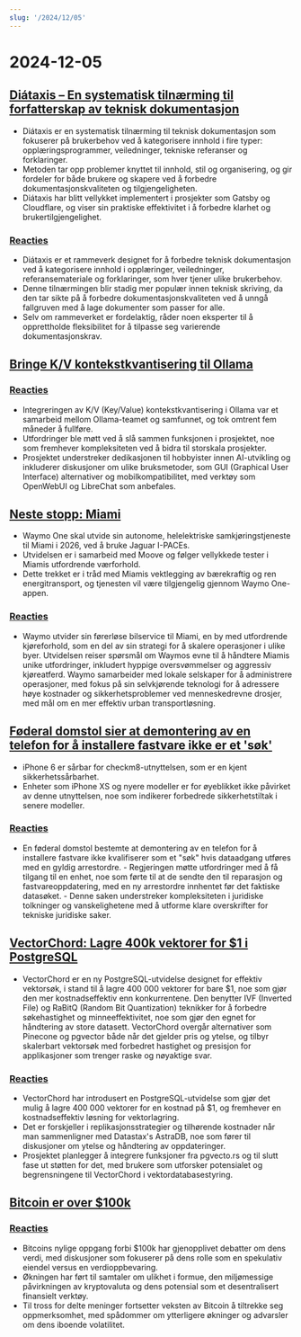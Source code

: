 ```yaml
---
slug: '/2024/12/05'
---
```


# 2024-12-05

## [Diátaxis – En systematisk tilnærming til forfatterskap av teknisk dokumentasjon](https://diataxis.fr/)

- Diátaxis er en systematisk tilnærming til teknisk dokumentasjon som fokuserer på brukerbehov ved å kategorisere innhold i fire typer: opplæringsprogrammer, veiledninger, tekniske referanser og forklaringer.
- Metoden tar opp problemer knyttet til innhold, stil og organisering, og gir fordeler for både brukere og skapere ved å forbedre dokumentasjonskvaliteten og tilgjengeligheten.
- Diátaxis har blitt vellykket implementert i prosjekter som Gatsby og Cloudflare, og viser sin praktiske effektivitet i å forbedre klarhet og brukertilgjengelighet.

### [Reacties](https://news.ycombinator.com/item?id=42325011)

- Diátaxis er et rammeverk designet for å forbedre teknisk dokumentasjon ved å kategorisere innhold i opplæringer, veiledninger, referansemateriale og forklaringer, som hver tjener ulike brukerbehov.
- Denne tilnærmingen blir stadig mer populær innen teknisk skriving, da den tar sikte på å forbedre dokumentasjonskvaliteten ved å unngå fallgruven med å lage dokumenter som passer for alle.
- Selv om rammeverket er fordelaktig, råder noen eksperter til å opprettholde fleksibilitet for å tilpasse seg varierende dokumentasjonskrav.

## [Bringe K/V kontekstkvantisering til Ollama](https://smcleod.net/2024/12/bringing-k/v-context-quantisation-to-ollama/)

### [Reacties](https://news.ycombinator.com/item?id=42323953)

- Integreringen av K/V (Key/Value) kontekstkvantisering i Ollama var et samarbeid mellom Ollama-teamet og samfunnet, og tok omtrent fem måneder å fullføre.
- Utfordringer ble møtt ved å slå sammen funksjonen i prosjektet, noe som fremhever kompleksiteten ved å bidra til storskala prosjekter.
- Prosjektet understreker dedikasjonen til hobbyister innen AI-utvikling og inkluderer diskusjoner om ulike bruksmetoder, som GUI (Graphical User Interface) alternativer og mobilkompatibilitet, med verktøy som OpenWebUI og LibreChat som anbefales.

## [Neste stopp: Miami](https://waymo.com/blog/2024/12/next-stop-miami/)

- Waymo One skal utvide sin autonome, helelektriske samkjøringstjeneste til Miami i 2026, ved å bruke Jaguar I-PACEs.
- Utvidelsen er i samarbeid med Moove og følger vellykkede tester i Miamis utfordrende værforhold.
- Dette trekket er i tråd med Miamis vektlegging av bærekraftig og ren energitransport, og tjenesten vil være tilgjengelig gjennom Waymo One-appen.

### [Reacties](https://news.ycombinator.com/item?id=42328971)

- Waymo utvider sin førerløse bilservice til Miami, en by med utfordrende kjøreforhold, som en del av sin strategi for å skalere operasjoner i ulike byer. Utvidelsen reiser spørsmål om Waymos evne til å håndtere Miamis unike utfordringer, inkludert hyppige oversvømmelser og aggressiv kjøreatferd. Waymo samarbeider med lokale selskaper for å administrere operasjoner, med fokus på sin selvkjørende teknologi for å adressere høye kostnader og sikkerhetsproblemer ved menneskedrevne drosjer, med mål om en mer effektiv urban transportløsning.

## [Føderal domstol sier at demontering av en telefon for å installere fastvare ikke er et 'søk'](https://www.techdirt.com/2024/12/04/federal-court-says-dismantling-a-phone-to-install-firmware-isnt-a-search-even-if-was-done-to-facilitate-a-search/)

- iPhone 6 er sårbar for checkm8-utnyttelsen, som er en kjent sikkerhetssårbarhet.
- Enheter som iPhone XS og nyere modeller er for øyeblikket ikke påvirket av denne utnyttelsen, noe som indikerer forbedrede sikkerhetstiltak i senere modeller.

### [Reacties](https://news.ycombinator.com/item?id=42329005)

- En føderal domstol bestemte at demontering av en telefon for å installere fastvare ikke kvalifiserer som et "søk" hvis dataadgang utføres med en gyldig arrestordre. - Regjeringen møtte utfordringer med å få tilgang til en enhet, noe som førte til at de sendte den til reparasjon og fastvareoppdatering, med en ny arrestordre innhentet før det faktiske datasøket. - Denne saken understreker kompleksiteten i juridiske tolkninger og vanskelighetene med å utforme klare overskrifter for tekniske juridiske saker.

## [VectorChord: Lagre 400k vektorer for $1 i PostgreSQL](https://blog.pgvecto.rs/vectorchord-store-400k-vectors-for-1-in-postgresql)

- VectorChord er en ny PostgreSQL-utvidelse designet for effektiv vektorsøk, i stand til å lagre 400 000 vektorer for bare $1, noe som gjør den mer kostnadseffektiv enn konkurrentene. Den benytter IVF (Inverted File) og RaBitQ (Random Bit Quantization) teknikker for å forbedre søkehastighet og minneeffektivitet, noe som gjør den egnet for håndtering av store datasett. VectorChord overgår alternativer som Pinecone og pgvector både når det gjelder pris og ytelse, og tilbyr skalerbart vektorsøk med forbedret hastighet og presisjon for applikasjoner som trenger raske og nøyaktige svar.

### [Reacties](https://news.ycombinator.com/item?id=42324059)

- VectorChord har introdusert en PostgreSQL-utvidelse som gjør det mulig å lagre 400 000 vektorer for en kostnad på $1, og fremhever en kostnadseffektiv løsning for vektorlagring.
- Det er forskjeller i replikasjonsstrategier og tilhørende kostnader når man sammenligner med Datastax's AstraDB, noe som fører til diskusjoner om ytelse og håndtering av oppdateringer.
- Prosjektet planlegger å integrere funksjoner fra pgvecto.rs og til slutt fase ut støtten for det, med brukere som utforsker potensialet og begrensningene til VectorChord i vektordatabasestyring.

## [Bitcoin er over $100k](https://www.tradingview.com/symbols/BTCUSD/)

### [Reacties](https://news.ycombinator.com/item?id=42324263)

- Bitcoins nylige oppgang forbi $100k har gjenopplivet debatter om dens verdi, med diskusjoner som fokuserer på dens rolle som en spekulativ eiendel versus en verdioppbevaring.
- Økningen har ført til samtaler om ulikhet i formue, den miljømessige påvirkningen av kryptovaluta og dens potensial som et desentralisert finansielt verktøy.
- Til tross for delte meninger fortsetter veksten av Bitcoin å tiltrekke seg oppmerksomhet, med spådommer om ytterligere økninger og advarsler om dens iboende volatilitet.

<head>
  <meta property="og:title" content="Diátaxis – En systematisk tilnærming til forfatterskap av teknisk dokumentasjon" />
  <meta property="og:type" content="website" />
  <meta property="og:image" content="https://og.cho.sh/api/og/?title=Di%C3%A1taxis%20%E2%80%93%20En%20systematisk%20tiln%C3%A6rming%20til%20forfatterskap%20av%20teknisk%20dokumentasjon&subheading=donderdag%205%20december%202024%3A%20Samenvatting%20Hacker%20News" />
</head>
